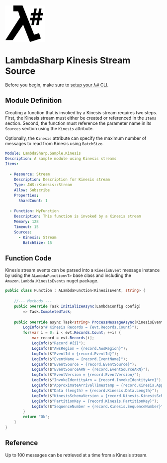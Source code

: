 ![λ#](../../src/DocFx/images/LambdaSharpLogo.png)

# LambdaSharp Kinesis Stream Source

Before you begin, make sure to [setup your λ# CLI](../../src/DocFx/articles/Setup.md).

## Module Definition

Creating a function that is invoked by a Kinesis stream requires two steps. First, the Kinesis stream must either be created or referenced in the `Items` section. Second, the function must reference the parameter name in its `Sources` section using the `Kinesis` attribute.

Optionally, the `Kinesis` attribute can specify the maximum number of messages to read from Kinesis using `BatchSize`.

```yaml
Module: LambdaSharp.Sample.Kinesis
Description: A sample module using Kinesis streams
Items:

  - Resource: Stream
    Description: Description for Kinesis stream
    Type: AWS::Kinesis::Stream
    Allow: Subscribe
    Properties:
      ShardCount: 1

  - Function: MyFunction
    Description: This function is invoked by a Kinesis stream
    Memory: 128
    Timeout: 15
    Sources:
      - Kinesis: Stream
        BatchSize: 15
```

## Function Code

Kinesis stream events can be parsed into a `KinesisEvent` message instance by using the `ALambdaFunction<T>` base class and including the `Amazon.Lambda.KinesisEvents` nuget package.

```csharp
public class Function : ALambdaFunction<KinesisEvent, string> {

    //--- Methods ---
    public override Task InitializeAsync(LambdaConfig config)
        => Task.CompletedTask;

    public override async Task<string> ProcessMessageAsync(KinesisEvent evt) {
        LogInfo($"# Kinesis Records = {evt.Records.Count}");
        for(var i = 0; i < evt.Records.Count; ++i) {
            var record = evt.Records[i];
            LogInfo($"Record #{i}");
            LogInfo($"AwsRegion = {record.AwsRegion}");
            LogInfo($"EventId = {record.EventId}");
            LogInfo($"EventName = {record.EventName}");
            LogInfo($"EventSource = {record.EventSource}");
            LogInfo($"EventSourceARN = {record.EventSourceARN}");
            LogInfo($"EventVersion = {record.EventVersion}");
            LogInfo($"InvokeIdentityArn = {record.InvokeIdentityArn}");
            LogInfo($"ApproximateArrivalTimestamp = {record.Kinesis.ApproximateArrivalTimestamp}");
            LogInfo($"Data (length) = {record.Kinesis.Data.Length}");
            LogInfo($"KinesisSchemaVersion = {record.Kinesis.KinesisSchemaVersion}");
            LogInfo($"PartitionKey = {record.Kinesis.PartitionKey}");
            LogInfo($"SequenceNumber = {record.Kinesis.SequenceNumber}");
        }
        return "Ok";
    }
}
```

## Reference

Up to 100 messages can be retrieved at a time from a Kinesis stream.
